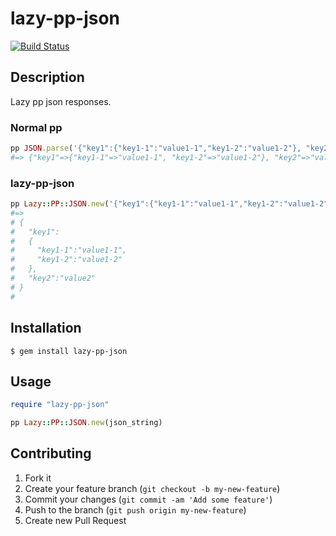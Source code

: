 # lazy-pp-json

[![Build Status](https://travis-ci.org/yoshihara/lazy-pp-json.png?branch=master)](https://travis-ci.org/yoshihara/lazy-pp-json)

## Description

Lazy pp json responses.

### Normal pp

```ruby
pp JSON.parse('{"key1":{"key1-1":"value1-1","key1-2":"value1-2"}, "key2":"value2"}')
#=> {"key1"=>{"key1-1"=>"value1-1", "key1-2"=>"value1-2"}, "key2"=>"value2"}
```

### lazy-pp-json

```ruby
pp Lazy::PP::JSON.new('{"key1":{"key1-1":"value1-1","key1-2":"value1-2"}, "key2":"value2"}')
#=>
# {
#   "key1":
#   {
#     "key1-1":"value1-1",
#     "key1-2":"value1-2"
#   },
#   "key2":"value2"
# }
#
```

## Installation

    $ gem install lazy-pp-json

## Usage

```ruby
require "lazy-pp-json"

pp Lazy::PP::JSON.new(json_string)
```

## Contributing

1. Fork it
2. Create your feature branch (`git checkout -b my-new-feature`)
3. Commit your changes (`git commit -am 'Add some feature'`)
4. Push to the branch (`git push origin my-new-feature`)
5. Create new Pull Request

